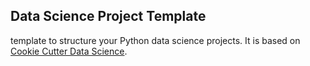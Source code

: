 ## Data Science Project Template

template to structure your Python data science projects. It is based on [Cookie Cutter Data Science](https://drivendata.github.io/cookiecutter-data-science/).
